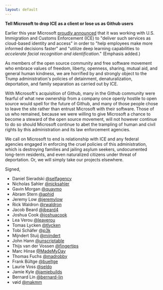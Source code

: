 ```yaml
---
layout: default
---
```


**Tell Microsoft to drop ICE as a client or lose us as Github users**

Earlier this year Microsoft [proudly announced](https://blogs.msdn.microsoft.com/azuregov/2018/01/24/federal-agencies-continue-to-advance-capabilities-with-azure-government/) that it was working with U.S. Immigration and Customs Enforcement (ICE) to "deliver such services as cloud-based identity and access" in order to "help employees make more informed decisions faster" and "utilize deep learning capabilities to *accelerate facial recognition and identification*." (Emphasis added.)

As members of the open source community and free software movement who embrace values of freedom, liberty, openness, sharing, mutual aid, and general human kindness, we are horrified by and strongly object to the Trump administration's policies of detainment, denaturalization, deportation, and family separation as carried out by ICE.

With Microsoft's acquisition of Github, many in the Github community were fearful of what new ownership from a company once openly hostile to open source would spell for the future of Github, and many of those people chose to leave the site rather than entrust Microsoft with their software. Those of us who remained, because we were willing to give Microsoft a chance to become a steward of the open source movement, will not however continue to do so should Microsoft continue to abet the trampling of human and civil rights by this administration and its law enforcement agencies.

We call on Microsoft to end is relationship with ICE and any federal agencies engaged in enforcing the cruel policies of this administration, which is destroying families and jailing asylum seekers, undocumented long-term residents, and even naturalized citizens under threat of deportation. Or, we will simply take our projects elsewhere.

Signed,

-  Daniel Sieradski [@selfagency](https://github.com/selfagency)
-  Nicholas Sahler [@nicksahler](https://github.com/nicksahler)
-  Gavin Morgan [@quavmo](https://github.com/quavmo)
-  Abram Stern [@aphid](https://github.com/aphid)
-  Jeremy Low [@jeremylow](https://github.com/jeremylow)
-  Rick Waldron [@rwaldron](https://github.com/rwaldron)
-  Jacob Beard [@jbeard4](https://github.com/jbeard4)
-  Joshua Cook [@joshuacook](https://github.com/joshuacook)
-  Lea Verou [@leaverou](https://github.com/leaverou)
-  Tomas Lycken [@tlycken](https://github.com/tlycken) 
-  Tobi Schäfer [@p3k](https://github.com/p3k)
-  Mijndert Stuij [@mijndert](https://github.com/mijndert) 
-  John Hann [@unscriptable](https://github.com/unscriptable)
-  Thijs van der Vossen [@fingertips](https://github.com/Fingertips)
-  Marc Hinse [@MadeMyDay](https://github.com/MadeMyDay)
-  Thomas Fuchs [@madrobby](https://github.com/madrobby)
-  Frank Bültge [@bueltge](https://github.com/bueltge)
-  Laurie Voss [@seldo](https://github.com/seldo)
-  Jamie Kyle [@jamiebuilds](https://github.com/jamiebuilds)
-  Bernard Lin [@bernard-lin](https://github.com/bernard-lin)
-  vøid [@makmm](https://github.com/makmm)